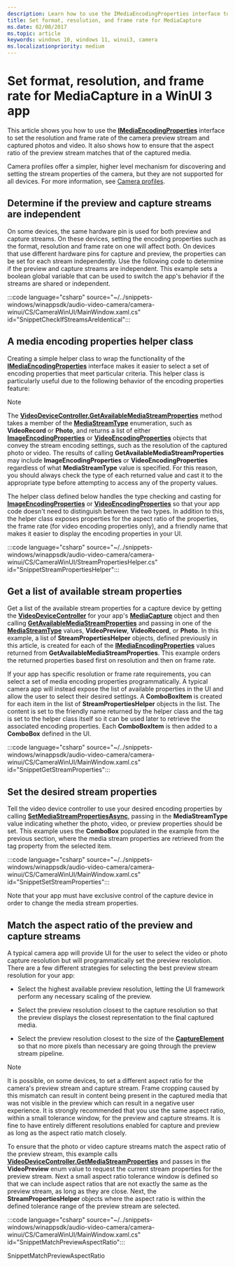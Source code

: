 ```yaml
---
description: Learn how to use the IMediaEncodingProperties interface to set the resolution and frame rate of the camera preview stream and captured photos and video in a WinUI 3 app.
title: Set format, resolution, and frame rate for MediaCapture
ms.date: 02/08/2017
ms.topic: article
keywords: windows 10, windows 11, winui3, camera
ms.localizationpriority: medium
---
```

# Set format, resolution, and frame rate for MediaCapture in a WinUI 3 app

This article shows you how to use the [**IMediaEncodingProperties**](/uwp/api/Windows.Media.MediaProperties.IMediaEncodingProperties) interface to set the resolution and frame rate of the camera preview stream and captured photos and video. It also shows how to ensure that the aspect ratio of the preview stream matches that of the captured media.

Camera profiles offer a simpler, higher level mechanism for discovering and setting the stream properties of the camera, but they are not supported for all devices. For more information, see [Camera profiles](camera-profiles.md).

## Determine if the preview and capture streams are independent

On some devices, the same hardware pin is used for both preview and capture streams. On these devices, setting the encoding properties such as the format, resolution and frame rate on one will affect both. On devices that use different hardware pins for capture and preview, the properties can be set for each stream independently. Use the following code to determine if the preview and capture streams are independent. This example sets a boolean global variable that can be used to switch the app's behavior if the streams are shared or independent.

:::code language="csharp" source="~/../snippets-windows/winappsdk/audio-video-camera/camera-winui/CS/CameraWinUI/MainWindow.xaml.cs" id="SnippetCheckIfStreamsAreIdentical":::

## A media encoding properties helper class

Creating a simple helper class to wrap the functionality of the [**IMediaEncodingProperties**](/uwp/api/Windows.Media.MediaProperties.IMediaEncodingProperties) interface makes it easier to select a set of encoding properties that meet particular criteria. This helper class is particularly useful due to the following behavior of the encoding properties feature:

> [!NOTE]
> The [**VideoDeviceController.GetAvailableMediaStreamProperties**](/uwp/api/windows.media.devices.videodevicecontroller.getavailablemediastreamproperties) method takes a member of the [**MediaStreamType**](/uwp/api/Windows.Media.Capture.MediaStreamType) enumeration, such as **VideoRecord** or **Photo**, and returns a list of either [**ImageEncodingProperties**](/uwp/api/Windows.Media.MediaProperties.ImageEncodingProperties) or [**VideoEncodingProperties**](/uwp/api/Windows.Media.MediaProperties.VideoEncodingProperties) objects that convey the stream encoding settings, such as the resolution of the captured photo or video. The results of calling **GetAvailableMediaStreamProperties** may include **ImageEncodingProperties** or **VideoEncodingProperties** regardless of what **MediaStreamType** value is specified. For this reason, you should always check the type of each returned value and cast it to the appropriate type before attempting to access any of the property values.

The helper class defined below handles the type checking and casting for [**ImageEncodingProperties**](/uwp/api/Windows.Media.MediaProperties.ImageEncodingProperties) or [**VideoEncodingProperties**](/uwp/api/Windows.Media.MediaProperties.VideoEncodingProperties) so that your app code doesn't need to distinguish between the two types. In addition to this, the helper class exposes properties for the aspect ratio of the properties, the frame rate (for video encoding properties only), and a friendly name that makes it easier to display the encoding properties in your UI.

:::code language="csharp" source="~/../snippets-windows/winappsdk/audio-video-camera/camera-winui/CS/CameraWinUI/StreamPropertiesHelper.cs" id="SnippetStreamPropertiesHelper":::

## Get a list of available stream properties

Get a list of the available stream properties for a capture device by getting the [**VideoDeviceController**](/uwp/api/Windows.Media.Devices.VideoDeviceController) for your app's [**MediaCapture**](/uwp/api/Windows.Media.Capture.MediaCapture) object and then calling [**GetAvailableMediaStreamProperties**](/uwp/api/windows.media.devices.videodevicecontroller.getavailablemediastreamproperties) and passing in one of the [**MediaStreamType**](/uwp/api/Windows.Media.Capture.MediaStreamType) values, **VideoPreview**, **VideoRecord**, or **Photo**. In this example, a list of **StreamPropertiesHelper** objects, defined previously in this article, is created for each of the [**IMediaEncodingProperties**](/uwp/api/Windows.Media.MediaProperties.IMediaEncodingProperties) values returned from **GetAvailableMediaStreamProperties**. This example orders the returned properties based first on resolution and then on frame rate.

If your app has specific resolution or frame rate requirements, you can select a set of media encoding properties programmatically. A typical camera app will instead expose the list of available properties in the UI and allow the user to select their desired settings. A **ComboBoxItem** is created for each item in the list of **StreamPropertiesHelper** objects in the list. The content is set to the friendly name returned by the helper class and the tag is set to the helper class itself so it can be used later to retrieve the associated encoding properties. Each **ComboBoxItem** is then added to a **ComboBox** defined in the UI.

:::code language="csharp" source="~/../snippets-windows/winappsdk/audio-video-camera/camera-winui/CS/CameraWinUI/MainWindow.xaml.cs" id="SnippetGetStreamProperties":::

## Set the desired stream properties

Tell the video device controller to use your desired encoding properties by calling [**SetMediaStreamPropertiesAsync**](/uwp/api/windows.media.devices.videodevicecontroller.setmediastreampropertiesasync), passing in the **MediaStreamType** value indicating whether the photo, video, or preview properties should be set. This example uses the **ComboBox** populated in the example from the previous section, where the media stream properties are retrieved from the tag property from the selected item.

:::code language="csharp" source="~/../snippets-windows/winappsdk/audio-video-camera/camera-winui/CS/CameraWinUI/MainWindow.xaml.cs" id="SnippetSetStreamProperties":::

Note that your app must have exclusive control of the capture device in order to change the media stream properties.

## Match the aspect ratio of the preview and capture streams

A typical camera app will provide UI for the user to select the video or photo capture resolution but will programmatically set the preview resolution. There are a few different strategies for selecting the best preview stream resolution for your app:

- Select the highest available preview resolution, letting the UI framework perform any necessary scaling of the preview.

- Select the preview resolution closest to the capture resolution so that the preview displays the closest representation to the final captured media.

- Select the preview resolution closest to the size of the [**CaptureElement**](/uwp/api/Windows.UI.Xaml.Controls.CaptureElement) so that no more pixels than necessary are going through the preview stream pipeline.

> [!NOTE]
> It is possible, on some devices, to set a different aspect ratio for the camera's preview stream and capture stream. Frame cropping caused by this mismatch can result in content being present in the captured media that was not visible in the preview which can result in a negative user experience. It is strongly recommended that you use the same aspect ratio, within a small tolerance window, for the preview and capture streams. It is fine to have entirely different resolutions enabled for capture and preview as long as the aspect ratio match closely.


To ensure that the photo or video capture streams match the aspect ratio of the preview stream, this example calls [**VideoDeviceController.GetMediaStreamProperties**](/uwp/api/windows.media.devices.videodevicecontroller.getmediastreamproperties) and passes in the **VideoPreview** enum value to request the current stream properties for the preview stream. Next a small aspect ratio tolerance window is defined so that we can include aspect ratios that are not exactly the same as the preview stream, as long as they are close. Next, the **StreamPropertiesHelper** objects where the aspect ratio is within the defined tolerance range of the preview stream are selected.

:::code language="csharp" source="~/../snippets-windows/winappsdk/audio-video-camera/camera-winui/CS/CameraWinUI/MainWindow.xaml.cs" id="SnippetMatchPreviewAspectRatio":::

SnippetMatchPreviewAspectRatio